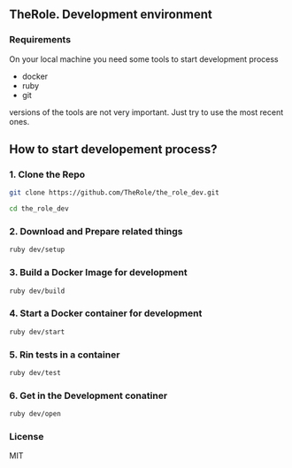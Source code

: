 ## TheRole. Development environment

### Requirements

On your local machine you need some tools to start development process

- docker
- ruby
- git

versions of the tools are not very important. Just try to use the most recent ones.
## How to start developement process?

### 1. Clone the Repo

```sh
git clone https://github.com/TheRole/the_role_dev.git
```

```sh
cd the_role_dev
```

### 2. Download and Prepare related things

```sh
ruby dev/setup
```

### 3. Build a Docker Image for development

```sh
ruby dev/build
```

### 4. Start a Docker container for development

```sh
ruby dev/start
```

### 5. Rin tests in a container

```sh
ruby dev/test
```


### 6. Get in the Development conatiner

```sh
ruby dev/open
```

### License

MIT
